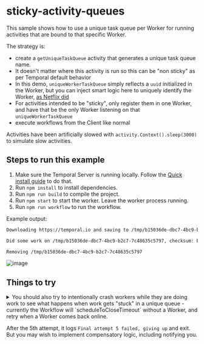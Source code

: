 # sticky-activity-queues

This sample shows how to use a unique task queue per Worker for running activities that are bound to that specific Worker.

The strategy is:

- create a `getUniqueTaskQueue` activity that generates a unique task queue name.
- It doesn't matter where this activity is run so this can be "non sticky" as per Temporal default behavior
- In this demo, `uniqueWorkerTaskQueue` simply reflects a `uuid` initialized in the Worker, but you can inject smart logic here to uniquely identify the Worker, [as Netflix did](https://community.temporal.io/t/using-dynamic-task-queues-for-traffic-routing/3045)
- For activities intended to be "sticky", only register them in one Worker, and have that be the only Worker listening on that `uniqueWorkerTaskQueue`
- execute workflows from the Client like normal

Activities have been artificially slowed with `activity.Context().sleep(3000)` to simulate slow activities.

## Steps to run this example

1. Make sure the Temporal Server is running locally. Follow the [Quick install guide](https://docs.temporal.io/docs/server/quick-install) to do that.
2. Run `npm install` to install dependencies.
3. Run `npm run build` to compile the project.
4. Run `npm start` to start the worker. Leave the worker process running.
5. Run `npm run workflow` to run the workflow.

Example output:

```bash
Downloading https://temporal.io and saving to /tmp/b15036de-dbc7-4bc9-b2c7-7c48635c5797

Did some work on /tmp/b15036de-dbc7-4bc9-b2c7-7c48635c5797, checksum: b3fc767460efa514753a75e6f3d7af97

Removing /tmp/b15036de-dbc7-4bc9-b2c7-7c48635c5797
```

![image](https://user-images.githubusercontent.com/6764957/137707555-967503fd-d0d5-4b57-a04e-48d297ab7dfb.png)

## Things to try

<details>
<summary>
You should also try to intentionally crash workers while they are doing work to see what happens when work gets "stuck" in a unique queue - currently the Workflow will `scheduleToCloseTimeout` without a Worker, and retry when a Worker comes back online. 
</summary>

![image](https://user-images.githubusercontent.com/6764957/137708492-41611a1f-3093-4221-800c-017c0a9d88b2.png)

</details>

After the 5th attempt, it logs `Final attempt 5 failed, giving up` and exit. But you may wish to implement compensatory logic, including notifying you.

